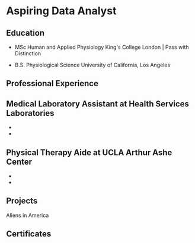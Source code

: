 # Aspiring Data Analyst

## Education
- MSc Human and Applied Physiology
King's College London | Pass with Distinction

- B.S. Physiological Science
University of California, Los Angeles

## Professional Experience
Medical Laboratory Assistant at Health Services Laboratories
- 
-
-

Physical Therapy Aide at UCLA Arthur Ashe Center
-
-
-

## Projects
Aliens in America

## Certificates




